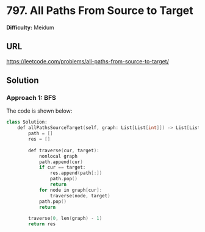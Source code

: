 # 797. All Paths From Source to Target
**Difficulty:** Meidum

## URL

https://leetcode.com/problems/all-paths-from-source-to-target/

## Solution

### Approach 1: BFS

The code is shown below:

```c++
class Solution:
    def allPathsSourceTarget(self, graph: List[List[int]]) -> List[List[int]]:
        path = []
        res = []
        
        def traverse(cur, target):
            nonlocal graph
            path.append(cur)
            if cur == target:
                res.append(path[:])
                path.pop()
                return
            for node in graph[cur]:
                traverse(node, target)
            path.pop()
            return
            
        traverse(0, len(graph) - 1)
        return res
```

